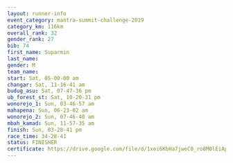 ```yaml
---
layout: runner-info 
event_category: mantra-summit-challenge-2019 
category_km: 116km 
overall_rank: 32
gender_rank: 27
bib: 74
first_name: Suparmin
last_name: 
gender: M
team_name: 
start: Sat, 05-00-00 am
changar: Sat, 11-16-41 am
budug_asu: Sat, 07-47-36 pm
ub_forest_st: Sat, 10-20-31 pm
wonorejo_1: Sun, 03-46-57 am
mahapena: Sun, 06-23-02 am
wonorejo_2: Sun, 07-46-40 am
mbah_kamad: Sun, 11-57-35 am
finish: Sun, 03-28-41 pm
race_time: 34-28-41
status: FINISHER
certificate: https://drive.google.com/file/d/1xei6KbHa7jweC0_ro8M0lEiApFhdN-Jc/view?usp=sharing
---
```

